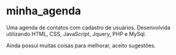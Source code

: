 # minha_agenda
Uma agenda de contatos com cadastro de usuários. Desenvolvida utilizando HTML, CSS, JavaScript, Jquery, PHP e MySql.

Ainda possui muitas coisas para melhorar, aceito sugestões.
